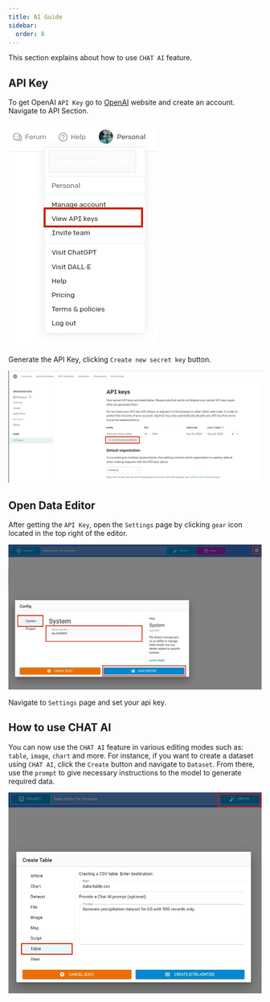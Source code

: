 ```yaml
---
title: AI Guide
sidebar:
  order: 8
---
```


This section explains about how to use `CHAT AI` feature.

## API Key
To get OpenAI `API Key` go to [OpenAI](www.openai.com) website and create an account. Navigate to API Section.

![OPENAI KEY](./assets/ai-guide/ai-key.png)

Generate the API Key, clicking `Create new secret key` button.

![GENERATE API KEY](./assets/ai-guide/ai-generate-key.png)

## Open Data Editor

After getting the `API Key`, open the `Settings` page by clicking `gear` icon located in the top right of the editor.

![OPEN DATA EDITOR AI SETTINGS](./assets/ai-guide/ai-settings.png)

Navigate to `Settings` page and set your api key.

## How to use CHAT AI

You can now use the `CHAT AI` feature in various editing modes such as: `table`, `image`, `chart` and more. For instance, if you want to create a dataset using `CHAT AI`, click the `Create` button and navigate to `Dataset`. From there, use the `prompt` to give necessary instructions to the  model to generate required data. 

![USING CHAT AI](./assets/ai-guide/ai-generate-data.png)